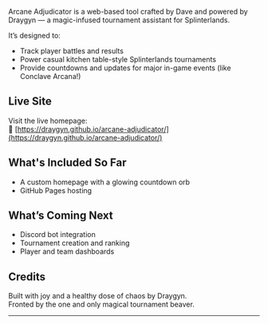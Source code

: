Arcane Adjudicator is a web-based tool crafted by Dave and powered by Draygyn — a magic-infused tournament assistant for Splinterlands.

It’s designed to:
- Track player battles and results
- Power casual kitchen table-style Splinterlands tournaments
- Provide countdowns and updates for major in-game events (like Conclave Arcana!)

## Live Site

Visit the live homepage:  
🔗 [https://draygyn.github.io/arcane-adjudicator/](https://draygyn.github.io/arcane-adjudicator/)

## What's Included So Far

- A custom homepage with a glowing countdown orb
- GitHub Pages hosting

## What’s Coming Next

- Discord bot integration
- Tournament creation and ranking
- Player and team dashboards

## Credits

Built with joy and a healthy dose of chaos by Draygyn.  
Fronted by the one and only magical tournament beaver.

---
